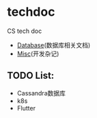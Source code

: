 # techdoc
CS tech doc

- [Database](./database/README.md)(数据库相关文档)
- [Misc](./misc/README.md)(开发杂记)

## TODO List:

- Cassandra数据库
- k8s
- Flutter

